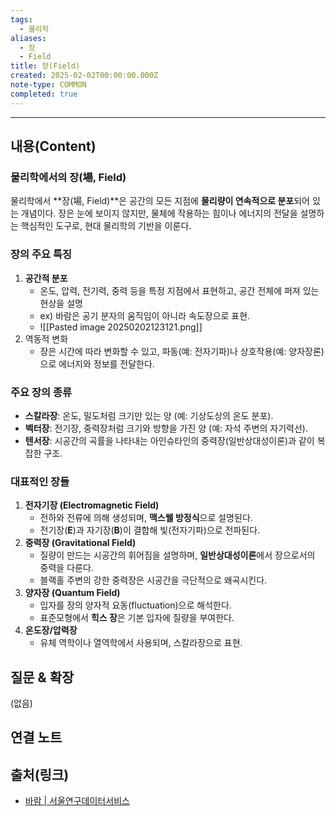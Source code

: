 ```yaml
---
tags:
  - 물리학
aliases:
  - 장
  - Field
title: 장(Field)
created: 2025-02-02T00:00:00.000Z
note-type: COMMON
completed: true
---
```


---

## 내용(Content)

### 물리학에서의 장(場, Field)

물리학에서 **장(場, Field)**은 공간의 모든 지점에 **물리량이 연속적으로 분포**되어 있는 개념이다. 장은 눈에 보이지 않지만, 물체에 작용하는 힘이나 에너지의 전달을 설명하는 핵심적인 도구로, 현대 물리학의 기반을 이룬다.

### 장의 주요 특징

1. **공간적 분포**
	- 온도, 압력, 전기력, 중력 등을 특정 지점에서 표현하고, 공간 전체에 퍼져 있는 현상을 설명
	- ex) 바람은 공기 분자의 움직임이 아니라 속도장으로 표현.
	- ![[Pasted image 20250202123121.png]]
2. 역동적 변화
	 - 장은 시간에 따라 변화할 수 있고, 파동(예: 전자기파)나 상호작용(예: 양자장론)으로 에너지와 정보를 전달한다.

### 주요 장의 종류

- **스칼라장**: 온도, 밀도처럼 크기만 있는 양 (예: 기상도상의 온도 분포).
- **벡터장**: 전기장, 중력장처럼 크기와 방향을 가진 양 (예: 자석 주변의 자기력선).
- **텐서장**: 시공간의 곡률을 나타내는 아인슈타인의 중력장(일반상대성이론)과 같이 복잡한 구조.

### 대표적인 장들

1. **전자기장 (Electromagnetic Field)**
    - 전하와 전류에 의해 생성되며, **맥스웰 방정식**으로 설명된다.
    - 전기장(**E**)과 자기장(**B**)이 결합해 빛(전자기파)으로 전파된다.
2. **중력장 (Gravitational Field)**
    - 질량이 만드는 시공간의 휘어짐을 설명하며, **일반상대성이론**에서 장으로서의 중력을 다룬다.
    - 블랙홀 주변의 강한 중력장은 시공간을 극단적으로 왜곡시킨다.
3. **양자장 (Quantum Field)**
    - 입자를 장의 양자적 요동(fluctuation)으로 해석한다.
    - 표준모형에서 **힉스 장**은 기본 입자에 질량을 부여한다.
4. **온도장/압력장**
    - 유체 역학이나 열역학에서 사용되며, 스칼라장으로 표현.


## 질문 & 확장

(없음)

## 연결 노트

## 출처(링크)

- [바람 \| 서울연구데이터서비스](https://data.si.re.kr/data/%EC%A7%80%EB%8F%84%EB%A1%9C-%EB%B3%B8-%EC%84%9C%EC%9A%B8-2000/208)



